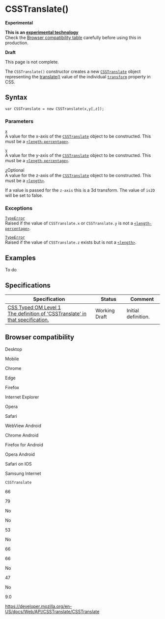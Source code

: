 # CSSTranslate()

**Experimental**

**This is an [experimental technology](https://developer.mozilla.org/en-US/docs/MDN/Guidelines/Conventions_definitions#experimental)**  
Check the [Browser compatibility table](#browser_compatibility) carefully before using this in production.

**Draft**

This page is not complete.

The `CSSTranslate()` constructor creates a new [`CSSTranslate`](../csstranslate) object representing the [translate()](<https://developer.mozilla.org/en-US/docs/Web/CSS/transform-function/translate()>) value of the individual [`transform`](https://developer.mozilla.org/en-US/docs/Web/CSS/transform) property in CSS.

## Syntax

    var CSSTranslate = new CSSTranslate(x,y[,z]);

### Parameters

[`x`](x)  
A value for the x-axis of the [`CSSTranslate`](../csstranslate) object to be constructed. This must be a [`<length-percentage>`](https://developer.mozilla.org/en-US/docs/Web/CSS/length-percentage).

[`y`](y)  
A value for the y-axis of the [`CSSTranslate`](../csstranslate) object to be constructed. This must be a [`<length-percentage>`](https://developer.mozilla.org/en-US/docs/Web/CSS/length-percentage).

[`z`](z)<span class="badge inline optional">Optional</span>  
A value for the z-axis of the [`CSSTranslate`](../csstranslate) object to be constructed. This must be a [`<length>`](https://developer.mozilla.org/en-US/docs/Web/CSS/length).

If a value is passed for the `z-axis` this is a 3d transform. The value of `is2D` will be set to false.

### Exceptions

[`TypeError`](https://developer.mozilla.org/en-US/docs/Web/JavaScript/Reference/Global_Objects/TypeError)  
Raised if the value of `CSSTranslate.x` or `CSSTranslate.y` is not a [`<length-percentage>`](https://developer.mozilla.org/en-US/docs/Web/CSS/length-percentage).

[`TypeError`](https://developer.mozilla.org/en-US/docs/Web/JavaScript/Reference/Global_Objects/TypeError)  
Raised if the value of `CSSTranslate.z` exists but is not a [`<length>`](https://developer.mozilla.org/en-US/docs/Web/CSS/length).

## Examples

To do

## Specifications

<table><thead><tr class="header"><th>Specification</th><th>Status</th><th>Comment</th></tr></thead><tbody><tr class="odd"><td><a href="https://drafts.css-houdini.org/css-typed-om-1/#dom-csstranslate-csstranslate">CSS Typed OM Level 1<br />
<span class="small">The definition of 'CSSTranslate' in that specification.</span></a></td><td><span class="spec-wd">Working Draft</span></td><td>Initial definition.</td></tr></tbody></table>

## Browser compatibility

Desktop

Mobile

Chrome

Edge

Firefox

Internet Explorer

Opera

Safari

WebView Android

Chrome Android

Firefox for Android

Opera Android

Safari on IOS

Samsung Internet

`CSSTranslate`

66

79

No

No

53

No

66

66

No

47

No

9.0

<a href="https://developer.mozilla.org/en-US/docs/Web/API/CSSTranslate/CSSTranslate" class="_attribution-link">https://developer.mozilla.org/en-US/docs/Web/API/CSSTranslate/CSSTranslate</a>
